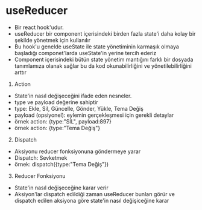 # useReducer

- Bir react hook'udur.
- useReducer bir component içerisindeki birden fazla state'i daha kolay bir şekilde yönetmek için kullanılır
- Bu hook'u genelde useState ile state yönetiminin karmaşık olmaya başladığı componet'larda useState'in yerine tercih ederiz
- Component içerisindeki bütün state yönetim mantığını farklı bir dosyada tanımlamıza olanak sağlar bu da kod okunabilirliğini ve yönetilebilirliğini arttır

1. Action

- State'in nasıl değişeceğini ifade eden nesneler.
- type ve payload değerine sahiptir
- type: Ekle, Sil, Güncelle, Gönder, Yükle, Tema Değiş
- payload (opsiyonel): eylemin gerçekleşmesi için gerekli detaylar
- örnek action: {type:"SİL", payload:897}
- örnek action: {type:"Tema Değiş"}

2. Dispatch

- Aksiyonu reducer fonksiyonuna göndermeye yarar
- Dispatch: Sevketmek
- örnek: dispatch({type:"Tema Değiş"})

3. Reducer Fonksiyonu

- State'in nasıl değişeceğine karar verir
- Aksiyon'lar dispatch edildiği zaman useReducer bunları görür ve dispatch edilen aksiyona göre state'in nasıl değişiceğine karar
